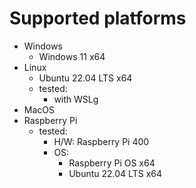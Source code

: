 # Supported platforms


* Windows
  * Windows 11 x64
* Linux
  * Ubuntu 22.04 LTS x64
  * tested:
    * with WSLg
* MacOS
* Raspberry Pi
  * tested:
    * H/W: Raspberry Pi 400
    * OS: 
      * Raspberry Pi OS x64
      * Ubuntu 22.04 LTS x64

